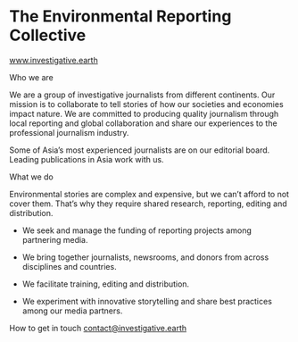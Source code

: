 # The Environmental Reporting Collective  

www.investigative.earth

Who we are

We are a group of investigative journalists from different continents. Our mission is to collaborate to tell stories of how our societies and economies impact nature. We are committed to producing quality journalism through local reporting and global collaboration and share our experiences to the professional journalism industry.

Some of Asia’s most experienced journalists are on our editorial board. Leading publications in Asia work with us.

What we do

Environmental stories are complex and expensive, but we can’t afford to not cover them. That’s why they require shared research, reporting, editing and distribution. 

- We seek and manage the funding of reporting projects among partnering media. 

- We bring together journalists, newsrooms, and donors from across disciplines and countries.

- We facilitate training, editing and distribution. 

- We experiment with innovative storytelling and share best practices among our media partners.


How to get in touch
contact@investigative.earth
